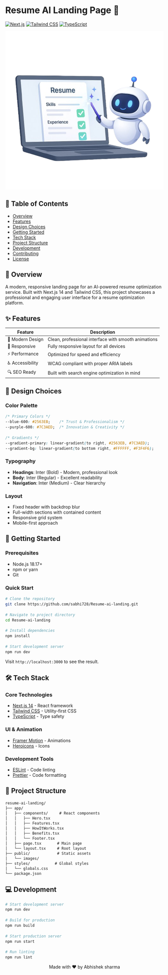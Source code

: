 # Resume AI Landing Page 🚀

[![Next.js](https://img.shields.io/badge/Next.js-14-black?style=for-the-badge&logo=next.js)](https://nextjs.org/)
[![Tailwind CSS](https://img.shields.io/badge/Tailwind_CSS-38B2AC?style=for-the-badge&logo=tailwind-css&logoColor=white)](https://tailwindcss.com/)
[![TypeScript](https://img.shields.io/badge/TypeScript-007ACC?style=for-the-badge&logo=typescript&logoColor=white)](https://www.typescriptlang.org/)

<div align="center">
  <img src="public/hero.png" alt="Resume AI Landing Page Preview" width="800"/>
</div>

## 📑 Table of Contents

- [Overview](#-overview)
- [Features](#-features)
- [Design Choices](#-design-choices)
- [Getting Started](#-getting-started)
- [Tech Stack](#-tech-stack)
- [Project Structure](#-project-structure)
- [Development](#-development)
- [Contributing](#-contributing)
- [License](#-license)

## 🌟 Overview

A modern, responsive landing page for an AI-powered resume optimization service. Built with Next.js 14 and Tailwind CSS, this project showcases a professional and engaging user interface for a resume optimization platform.

## ✨ Features

| Feature | Description |
|---------|-------------|
| 🎨 Modern Design | Clean, professional interface with smooth animations |
| 📱 Responsive | Fully responsive layout for all devices |
| ⚡ Performance | Optimized for speed and efficiency |
| ♿ Accessibility | WCAG compliant with proper ARIA labels |
| 🔍 SEO Ready | Built with search engine optimization in mind |

## 🎨 Design Choices

### Color Palette
```css
/* Primary Colors */
--blue-600: #2563EB;    /* Trust & Professionalism */
--purple-600: #7C3AED;  /* Innovation & Creativity */

/* Gradients */
--gradient-primary: linear-gradient(to right, #2563EB, #7C3AED);
--gradient-bg: linear-gradient(to bottom right, #FFFFFF, #F3F4F6);
```

### Typography
- **Headings**: Inter (Bold) - Modern, professional look
- **Body**: Inter (Regular) - Excellent readability
- **Navigation**: Inter (Medium) - Clear hierarchy

### Layout
- Fixed header with backdrop blur
- Full-width sections with contained content
- Responsive grid system
- Mobile-first approach

## 🚀 Getting Started

### Prerequisites
- Node.js 18.17+
- npm or yarn
- Git

### Quick Start
```bash
# Clone the repository
git clone https://github.com/sabhi728/Resume-ai-landing.git

# Navigate to project directory
cd Resume-ai-landing

# Install dependencies
npm install

# Start development server
npm run dev
```

Visit `http://localhost:3000` to see the result.

## 🛠️ Tech Stack

### Core Technologies
- [Next.js 14](https://nextjs.org/) - React framework
- [Tailwind CSS](https://tailwindcss.com/) - Utility-first CSS
- [TypeScript](https://www.typescriptlang.org/) - Type safety

### UI & Animation
- [Framer Motion](https://www.framer.com/motion/) - Animations
- [Heroicons](https://heroicons.com/) - Icons

### Development Tools
- [ESLint](https://eslint.org/) - Code linting
- [Prettier](https://prettier.io/) - Code formatting

## 📁 Project Structure

```
resume-ai-landing/
├── app/
│   ├── components/     # React components
│   │   ├── Hero.tsx
│   │   ├── Features.tsx
│   │   ├── HowItWorks.tsx
│   │   ├── Benefits.tsx
│   │   └── Footer.tsx
│   ├── page.tsx       # Main page
│   └── layout.tsx     # Root layout
├── public/            # Static assets
│   └── images/
├── styles/           # Global styles
│   └── globals.css
└── package.json
```

## 💻 Development

```bash
# Start development server
npm run dev

# Build for production
npm run build

# Start production server
npm run start

# Run linting
npm run lint
```


<div align="center">
  Made with ❤️ by Abhishek sharma
</div>

